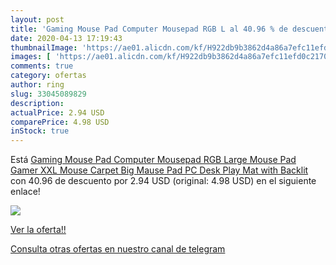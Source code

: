 ```yaml
---
layout: post
title: 'Gaming Mouse Pad Computer Mousepad RGB L al 40.96 % de descuento'
date: 2020-04-13 17:19:43
thumbnailImage: 'https://ae01.alicdn.com/kf/H922db9b3862d4a86a7efc11efd0c21700/Gaming-Mouse-Pad-Computer-Mousepad-RGB-Large-Mouse-Pad-Gamer-XXL-Mouse-Carpet-Big-Mause-Pad.jpg_350x350._SL200_.jpg'
images: [ 'https://ae01.alicdn.com/kf/H922db9b3862d4a86a7efc11efd0c21700/Gaming-Mouse-Pad-Computer-Mousepad-RGB-Large-Mouse-Pad-Gamer-XXL-Mouse-Carpet-Big-Mause-Pad.jpg_350x350._SL200_.jpg' ]
comments: true
category: ofertas
author: ring
slug: 33045089829
description:
actualPrice: 2.94 USD
comparePrice: 4.98 USD
inStock: true
---
```


Está [Gaming Mouse Pad Computer Mousepad RGB Large Mouse Pad Gamer XXL Mouse Carpet Big Mause Pad PC Desk Play Mat with Backlit](https://www.amazon.com/dp/33045089829/?tag=redken08-20) con 40.96 de descuento por 2.94 USD (original: 4.98 USD) en el siguiente enlace!

[![](https://ae01.alicdn.com/kf/H922db9b3862d4a86a7efc11efd0c21700/Gaming-Mouse-Pad-Computer-Mousepad-RGB-Large-Mouse-Pad-Gamer-XXL-Mouse-Carpet-Big-Mause-Pad.jpg_350x350._SL200_.jpg)](https://www.amazon.com/dp/33045089829/?tag=redken08-20)

[Ver la oferta!!](https://www.amazon.com/dp/33045089829/?tag=redken08-20)

[Consulta otras ofertas en nuestro canal de telegram](https://t.me/s/ofertas25)
